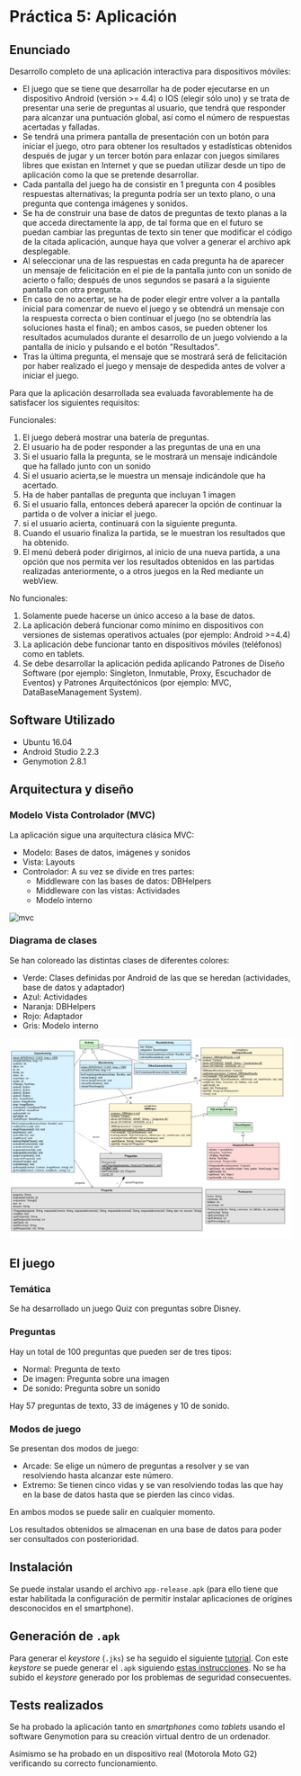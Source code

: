 # Práctica 5: Aplicación

## Enunciado

Desarrollo completo de una aplicación interactiva para dispositivos móviles:

* El juego que se tiene que desarrollar ha de poder ejecutarse en un dispositivo Android (versión >= 4.4) o IOS (elegir sólo uno) y se trata de presentar una serie de preguntas al usuario, que tendrá que responder para alcanzar una puntuación global, así como el número de respuestas acertadas y falladas.
* Se tendrá una primera pantalla de presentación con un botón para iniciar el juego, otro para obtener los resultados y estadísticas obtenidos después de jugar y un tercer botón para enlazar con juegos similares libres que existan en Internet y que se puedan utilizar desde un tipo de aplicación como la que se pretende desarrollar.
* Cada pantalla del juego ha de consistir en 1 pregunta con 4 posibles respuestas alternativas; la pregunta podría ser un texto plano, o una pregunta que contenga imágenes y sonidos.
* Se ha de construir una base de datos de preguntas de texto planas a la que acceda directamente la app, de tal forma que en el futuro se puedan cambiar las preguntas de texto sin tener que modificar el código de la citada aplicación, aunque haya que volver a generar el archivo apk desplegable.
* Al seleccionar una de las respuestas en cada pregunta ha de aparecer un mensaje de felicitación en el pie de la pantalla junto con un sonido de acierto o fallo; después de unos segundos se pasará a la siguiente pantalla con otra pregunta.
* En caso de no acertar, se ha de poder elegir entre volver a la pantalla inicial para comenzar de nuevo el juego y se obtendrá un mensaje con la respuesta correcta o bien continuar el juego (no se obtendría las soluciones hasta el final); en ambos casos, se pueden obtener los resultados acumulados durante el desarrollo de un juego volviendo a la pantalla de inicio y pulsando e el botón "Resultados".
* Tras la última pregunta, el mensaje que se mostrará será de felicitación por haber realizado el juego y mensaje de despedida antes de volver a iniciar el juego.

Para que la aplicación desarrollada sea evaluada favorablemente ha de satisfacer los siguientes requisitos:

Funcionales:

1. El juego deberá mostrar una batería de preguntas.
2. El usuario ha de poder responder a las preguntas de una en una
3. Si el usuario falla la pregunta, se le mostrará un mensaje indicándole que ha fallado junto con un sonido
4. Si el usuario acierta,se le muestra un mensaje indicándole que ha acertado.
5. Ha de haber pantallas de pregunta que incluyan 1 imagen
6. Si el usuario falla, entonces deberá aparecer la opción de continuar la partida o de volver a iniciar el juego.
7. si el usuario acierta, continuará con la siguiente pregunta.
8. Cuando el usuario finaliza la partida, se le muestran los resultados que ha obtenido.
9. El menú deberá poder dirigirnos, al inicio de una nueva partida, a una opción que nos permita ver los resultados obtenidos en las partidas realizadas anteriormente, o a otros juegos en la Red mediante un webView.

No funcionales:

1. Solamente puede hacerse un único acceso a la base de datos.
2. La aplicación deberá funcionar como mínimo en dispositivos con versiones de sistemas operativos actuales (por ejemplo: Android >=4.4)
3. La aplicación debe funcionar tanto en dispositivos móviles (teléfonos) como en tablets.
4. Se debe desarrollar la aplicación pedida aplicando Patrones de Diseño Software (por ejemplo: Singleton, Inmutable, Proxy, Escuchador de Eventos) y Patrones Arquitectónicos (por ejemplo: MVC, DataBaseManagement System).

## Software Utilizado

* Ubuntu 16.04
* Android Studio 2.2.3
* Genymotion 2.8.1

## Arquitectura y diseño

### Modelo Vista Controlador (MVC)

La aplicación sigue una arquitectura clásica MVC:

* Modelo: Bases de datos, imágenes y sonidos
* Vista: Layouts
* Controlador: A su vez se divide en tres partes:
  * Middleware con las bases de datos: DBHelpers
  * Middleware con las vistas: Actividades
  * Modelo interno

![mvc](mvc.png)

### Diagrama de clases

Se han coloreado las distintas clases de diferentes colores:

* Verde: Clases definidas por Android de las que se heredan (actividades, base de datos y adaptador)
* Azul: Actividades
* Naranja: DBHelpers
* Rojo: Adaptador
* Gris: Modelo interno

![diagrama-clases](diagrama-clases.png)

## El juego

### Temática

Se ha desarrollado un juego Quiz con preguntas sobre Disney.

### Preguntas

Hay un total de 100 preguntas que pueden ser de tres tipos:

* Normal: Pregunta de texto
* De imagen: Pregunta sobre una imagen
* De sonido: Pregunta sobre un sonido

Hay 57 preguntas de texto, 33 de imágenes y 10 de sonido.

### Modos de juego

Se presentan dos modos de juego:

* Arcade: Se elige un número de preguntas a resolver y se van resolviendo hasta alcanzar este número.
* Extremo: Se tienen cinco vidas y se van resolviendo todas las que hay en la base de datos hasta que se pierden las cinco vidas.

En ambos modos se puede salir en cualquier momento.

Los resultados obtenidos se almacenan en una base de datos para poder ser consultados con posterioridad.

## Instalación

Se puede instalar usando el archivo `app-release.apk` (para ello tiene que estar habilitada la configuración de permitir instalar aplicaciones de orígines desconocidos en el smartphone).

## Generación de `.apk`

Para generar el *keystore* (`.jks`) se ha seguido el siguiente [tutorial](http://developer.android.com/studio/publish/app-signing.html?hl=es-419#release-mode). Con este *keystore* se puede generar el `.apk` siguiendo [estas instrucciones](http://developer.android.com/studio/publish/app-signing.html?hl=es-419#sign-auto). No se ha subido el *keystore* generado por los problemas de seguridad consecuentes.

## Tests realizados

Se ha probado la aplicación tanto en *smartphones* como *tablets* usando el software Genymotion para su creación virtual dentro de un ordenador.

Asímismo se ha probado en un dispositivo real (Motorola Moto G2) verificando su correcto funcionamiento.
